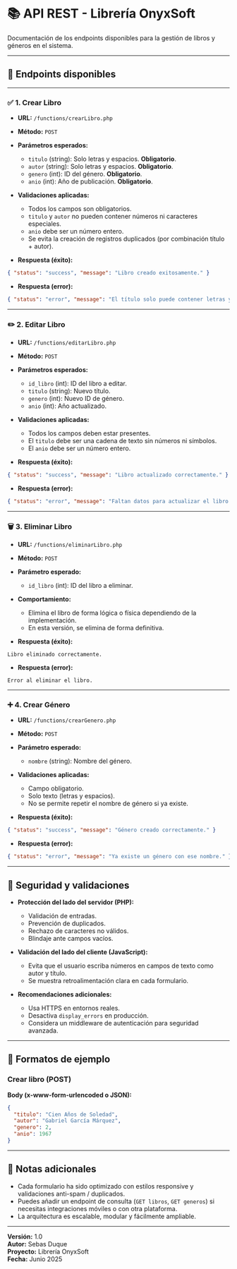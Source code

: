 # 📚 API REST - Librería OnyxSoft

Documentación de los endpoints disponibles para la gestión de libros y géneros en el sistema.

---

## 📌 Endpoints disponibles

---

### ✅ 1. Crear Libro

- **URL:** `/functions/crearLibro.php`
- **Método:** `POST`
- **Parámetros esperados:**
  - `titulo` (string): Solo letras y espacios. **Obligatorio**.
  - `autor` (string): Solo letras y espacios. **Obligatorio**.
  - `genero` (int): ID del género. **Obligatorio**.
  - `anio` (int): Año de publicación. **Obligatorio**.

- **Validaciones aplicadas:**
  - Todos los campos son obligatorios.
  - `titulo` y `autor` no pueden contener números ni caracteres especiales.
  - `anio` debe ser un número entero.
  - Se evita la creación de registros duplicados (por combinación título + autor).

- **Respuesta (éxito):**
```json
{ "status": "success", "message": "Libro creado exitosamente." }
```

- **Respuesta (error):**
```json
{ "status": "error", "message": "El título solo puede contener letras y espacios." }
```

---

### ✏️ 2. Editar Libro

- **URL:** `/functions/editarLibro.php`
- **Método:** `POST`
- **Parámetros esperados:**
  - `id_libro` (int): ID del libro a editar.
  - `titulo` (string): Nuevo título.
  - `genero` (int): Nuevo ID de género.
  - `anio` (int): Año actualizado.

- **Validaciones aplicadas:**
  - Todos los campos deben estar presentes.
  - El `titulo` debe ser una cadena de texto sin números ni símbolos.
  - El `anio` debe ser un número entero.

- **Respuesta (éxito):**
```json
{ "status": "success", "message": "Libro actualizado correctamente." }
```

- **Respuesta (error):**
```json
{ "status": "error", "message": "Faltan datos para actualizar el libro." }
```

---

### 🗑️ 3. Eliminar Libro

- **URL:** `/functions/eliminarLibro.php`
- **Método:** `POST`
- **Parámetro esperado:**
  - `id_libro` (int): ID del libro a eliminar.

- **Comportamiento:**
  - Elimina el libro de forma lógica o física dependiendo de la implementación.
  - En esta versión, se elimina de forma definitiva.

- **Respuesta (éxito):**
```text
Libro eliminado correctamente.
```

- **Respuesta (error):**
```text
Error al eliminar el libro.
```

---

### ➕ 4. Crear Género

- **URL:** `/functions/crearGenero.php`
- **Método:** `POST`
- **Parámetro esperado:**
  - `nombre` (string): Nombre del género.

- **Validaciones aplicadas:**
  - Campo obligatorio.
  - Solo texto (letras y espacios).
  - No se permite repetir el nombre de género si ya existe.

- **Respuesta (éxito):**
```json
{ "status": "success", "message": "Género creado correctamente." }
```

- **Respuesta (error):**
```json
{ "status": "error", "message": "Ya existe un género con ese nombre." }
```

---

## 🔐 Seguridad y validaciones

- **Protección del lado del servidor (PHP):**
  - Validación de entradas.
  - Prevención de duplicados.
  - Rechazo de caracteres no válidos.
  - Blindaje ante campos vacíos.

- **Validación del lado del cliente (JavaScript):**
  - Evita que el usuario escriba números en campos de texto como autor y título.
  - Se muestra retroalimentación clara en cada formulario.

- **Recomendaciones adicionales:**
  - Usa HTTPS en entornos reales.
  - Desactiva `display_errors` en producción.
  - Considera un middleware de autenticación para seguridad avanzada.

---

## 🧪 Formatos de ejemplo

### Crear libro (POST)

**Body (x-www-form-urlencoded o JSON):**
```json
{
  "titulo": "Cien Años de Soledad",
  "autor": "Gabriel García Márquez",
  "genero": 2,
  "anio": 1967
}
```

---

## 📄 Notas adicionales

- Cada formulario ha sido optimizado con estilos responsive y validaciones anti-spam / duplicados.
- Puedes añadir un endpoint de consulta (`GET libros`, `GET generos`) si necesitas integraciones móviles o con otra plataforma.
- La arquitectura es escalable, modular y fácilmente ampliable.

---

**Versión:** 1.0  
**Autor:** Sebas Duque  
**Proyecto:** Librería OnyxSoft  
**Fecha:** Junio 2025  
